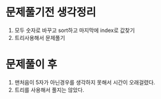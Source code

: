 # 문제풀기전 생각정리

1. 모두 숫자로 바꾸고 sort하고 마지막에 index로 값찾기
2. 트리사용해서 문제풀기

# 문제풀이 후

1. 맨처음이 5자가 아닌경우를 생각하지 못해서 시간이 오래걸렸다.
2. 트리를 사용해서 풀지는 않았다.
